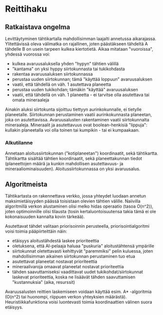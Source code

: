 # Reittihaku

## Ratkaistava ongelma

Levittäytyminen tähtikartalla mahdollisimman laajalti annetussa aikarajassa. Ylitettävissä oleva välimatka on rajallinen, joten päästäkseen tähdeltä A tähdelle B on usein tarpeen kulkea kiertotietä. Aikaa mitataan "vuoroissa", yhdessä vuorossa voi:
- kulkea avaruusaluksella yhden "hypyn" tähtien välillä
 - "kantama" on yksi hyppy siirtokunnasta tai tukikohdasta
- rakentaa avaruusaluksen siirtokunnassa
- perustaa uuden siirtokunnan; tämä "käyttää loppuun" avaruusaluksen
 - vaatii, että tähdellä on väh. 1 asutettava planeetta
- perustaa uuden tukikohdan; tämäkin "käyttää" avaruusaluksen
 - vaatii, että tähdellä on väh. 1 planeetta - ei tarvitse olla asutettava tai omata mineraaleja

Ainakin aluksi siirtokunta sijoittuu tiettyyn aurinkokunnalle, ei tietylle planeetalle. Siirtokunnan perustaminen vaatii aurinkokunnasta planeetan, joka on asutettavissa. Avaruusalusten rakentaminen vaatii siirtokunnalta mineraaleja. Mineraalit ja asutettavuus ovat boolean-henkisiä "lippuja": kullakin planeetalla voi olla toinen tai kumpikin - tai ei kumpaakaan.

### Alkutilanne

Annetaan aloitussiirtokunnan ("kotiplaneetan") koordinaatit, sekä tähtikartta. Tähtikartta sisältää tähtien koordinaatit, sekä planeettakunnan tiedot (planeettojen määrä ja kunkin mahdollisen asutettavuus- ja mineraaliominaisuuden). Aloitussiirtokunnassa on yksi avaruusalus.

## Algoritmeista

Tähtikartasta on rakennettava verkko, jossa yhteydet luodaan annetun maksimietäisyyden päässä toisistaan olevien tähtien välille. Naiivilla algoritmillä verkon alustaminen olisi melko hidas operaatio (tasoa O(n^2)), joten optimoinnille olisi tilausta (tosin kertaluontoisuutensa takia tämä ei ole kokonaisuuden kannalta kovin tärkeää).

Asutettavat tähdet valitaan priorisoinnin perusteella, priorisointialgoritmi voisi toimia pääpiirteittäin näin:
- etäisyys aloitustähdestä laskee prioriteettia
 - oletuksena, että AI-pelaaja haluaa "puskuria" aloitustähtensä ympärille
 - siirtokunnat oletettavasti kehittyvät "paremmiksi" pelin kuluessa, joten mahdollisimman aikainen siirtokunnan perustaminen tuo etua
- asutettavat planeetat nostavat prioriteettia
- mineraalivaroja omaavat planeetat nostavat prioriteettia
- tähden saavuttamiseksi vaadittavat uudet tukikohdat/siirtokunnat laskevat prioriteettia, koska ne lisäävät tähden saavuttamisen "kustannuksia" (aika, resurssit)

Avaruusalusten reittien laskemiseen voidaan käyttää esim. A* -algoritmia (O(n^2) tai huonompi, riippuen verkon yhteyksien määrästä). Heuristiikkafunktiona voisi luontevasti toimia koordinaattien välinen suora etäisyys.


